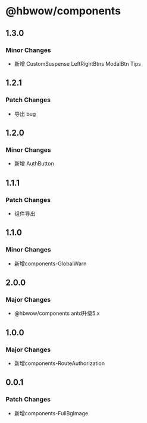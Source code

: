 # @hbwow/components

## 1.3.0

### Minor Changes

- 新增 CustomSuspense LeftRightBtns ModalBtn Tips

## 1.2.1

### Patch Changes

- 导出 bug

## 1.2.0

### Minor Changes

- 新增 AuthButton

## 1.1.1

### Patch Changes

- 组件导出

## 1.1.0

### Minor Changes

- 新增components-GlobalWarn

## 2.0.0

### Major Changes

- @hbwow/components antd升级5.x

## 1.0.0

### Major Changes

- 新增components-RouteAuthorization

## 0.0.1

### Patch Changes

- 新增components-FullBgImage
